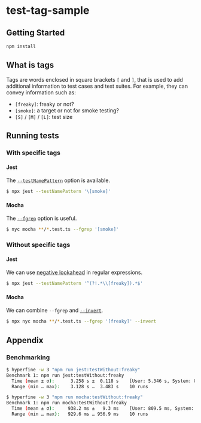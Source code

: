 # test-tag-sample

## Getting Started

```sh
npm install
```

## What is tags

Tags are words enclosed in square brackets `[` and `]`, that is used to add additional information to test cases and test suites.
For example, they can convey information such as:

- `[freaky]`: freaky or not?
- `[smoke]`: a target or not for smoke testing?
- `[S]` / `[M]` / `[L]`: test size

## Running tests

### With specific tags

#### Jest

The [`--testNamePattern`](https://archive.jestjs.io/docs/en/22.x/cli#--testnamepatternregex) option is available.

```sh
$ npx jest --testNamePattern '\[smoke]'
```

#### Mocha

The [`--fgrep`](https://mochajs.org/#-fgrep-string-f-string) option is useful.

```sh
$ nyc mocha **/*.test.ts --fgrep '[smoke]'
```

### Without specific tags

#### Jest

We can use [negative lookahead](https://developer.mozilla.org/en-US/docs/Web/JavaScript/Reference/Regular_expressions/Lookahead_assertion) in regular expressions.

```sh
$ npx jest --testNamePattern '^(?!.*\\[freaky]).*$'
```

#### Mocha

We can combine `--fgrep` and [`--invert`](https://mochajs.org/#-invert).

```sh
$ npx nyc mocha **/*.test.ts --fgrep '[freaky]' --invert
```

## Appendix

### Benchmarking

```sh
$ hyperfine -w 3 "npm run jest:testWithout:freaky"
Benchmark 1: npm run jest:testWithout:freaky
  Time (mean ± σ):      3.258 s ±  0.118 s    [User: 5.346 s, System: 0.464 s]
  Range (min … max):    3.128 s …  3.483 s    10 runs

$ hyperfine -w 3 "npm run mocha:testWithout:freaky"
Benchmark 1: npm run mocha:testWithout:freaky
  Time (mean ± σ):     938.2 ms ±   9.3 ms    [User: 809.5 ms, System: 139.0 ms]
  Range (min … max):   929.6 ms … 956.9 ms    10 runs
```
